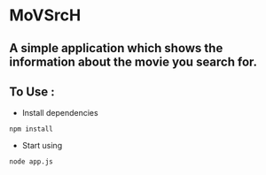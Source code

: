 # MoVSrcH
## A simple application which shows the information about the movie you search for. 
##  To Use :

- Install dependencies

```
npm install
```
- Start using

```
node app.js
```
